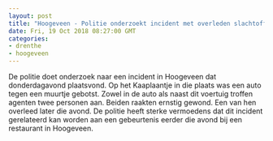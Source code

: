 ```yaml
---
layout: post
title: "Hoogeveen - Politie onderzoekt incident met overleden slachtoffer"
date: Fri, 19 Oct 2018 08:27:00 GMT
categories: 
- drenthe 
- hoogeveen 
---
```


De politie doet onderzoek naar een incident in Hoogeveen dat donderdagavond plaatsvond. Op het Kaaplaantje in die plaats was een auto tegen een muurtje gebotst. Zowel in de auto als naast dit voertuig troffen agenten twee personen aan. Beiden raakten ernstig gewond. Een van hen overleed later die avond. De politie heeft sterke vermoedens dat dit incident gerelateerd kan worden aan een gebeurtenis eerder die avond bij een restaurant in Hoogeveen.
